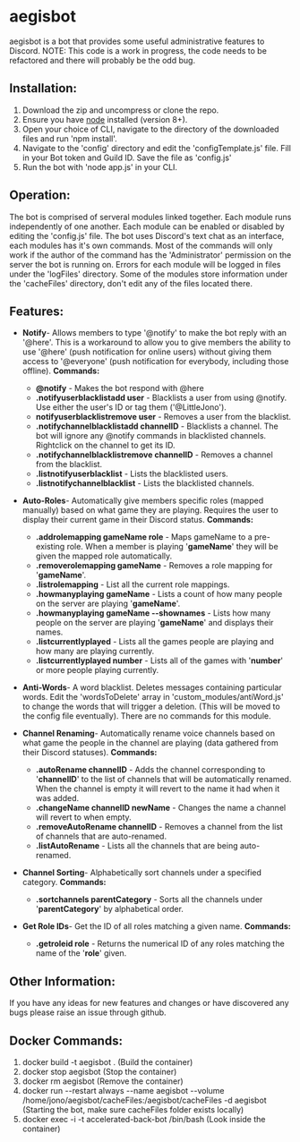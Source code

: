 # aegisbot


aegisbot is a bot that provides some useful administrative features to Discord.
NOTE: This code is a work in progress, the code needs to be refactored and there will probably be the odd bug.



## Installation:
1. Download the zip and uncompress or clone the repo.
2. Ensure you have [node](https://nodejs.org/en/) installed (version 8+).
3. Open your choice of CLI, navigate to the directory of the downloaded files and run 'npm install'.
4. Navigate to the 'config' directory and edit the 'configTemplate.js' file. Fill in your Bot token and Guild ID. Save the file as 'config.js'
5. Run the bot with 'node app.js' in your CLI.

## Operation:
The bot is comprised of serveral modules linked together. Each module runs independently of one another. Each module can be enabled or disabled by editing the 'config.js' file. The bot uses Discord's text chat as an interface, each modules has it's own commands. Most of the commands will only work if the author of the command has the 'Administrator' permission on the server the bot is running on. Errors for each module will be logged in files under the 'logFiles' directory. Some of the modules store information under the 'cacheFiles' directory, don't edit any of the files located there.

## Features:

* **Notify**- Allows members to type '@notify' to make the bot reply with an '@here'. This is a workaround to allow you to give members the ability to use '@here' (push notification for online users) without giving them access to '@everyone' (push notification for everybody, including those offline).
**Commands:**
	* **@notify** - Makes the bot respond with @here
	* **.notifyuserblacklistadd user** - Blacklists a user from using @notify. Use either the user's ID or tag them ('@LittleJono').
	* **notifyuserblacklistremove user** - Removes a user from the blacklist.
	* **.notifychannelblacklistadd channelID** - Blacklists a channel. The bot will ignore any @notify commands in blacklisted channels. Rightclick on the channel to get its ID.
    * **.notifychannelblacklistremove channelID** - Removes a channel from the blacklist.
    * **.listnotifyuserblacklist** - Lists the blacklisted users.
    * **.listnotifychannelblacklist** - Lists the blacklisted channels.


* **Auto-Roles**- Automatically give members specific roles (mapped manually) based on what game they are playing. Requires the user to display their current game in their Discord status.
**Commands:**
    * **.addrolemapping gameName role** - Maps gameName to a pre-existing role. When a member is playing '**gameName**' they will be given the mapped role automatically.
	* **.removerolemapping gameName** - Removes a role mapping for '**gameName**'.
	* **.listrolemapping** - List all the current role mappings.
	* **.howmanyplaying gameName** - Lists a count of how many people on the server are playing '**gameName**'.
	* **.howmanyplaying gameName --shownames** - Lists how many people on the server are playing '**gameName**' and displays their names.
	* **.listcurrentlyplayed** - Lists all the games people are playing and how many are playing currently.
	* **.listcurrentlyplayed number** - Lists all of the games with '**number**' or more people playing currently.


* **Anti-Words**- A word blacklist. Deletes messages containing particular words. Edit the 'wordsToDelete' array in 'custom_modules/antiWord.js' to change the words that will trigger a deletion. (This will be moved to the config file eventually). There are no commands for this module.


* **Channel Renaming**- Automatically rename voice channels based on what game the people in the channel are playing (data gathered from their Discord statuses). 
**Commands:**
    * **.autoRename channelID** - Adds the channel corresponding to '**channelID**' to the list of channels that will be automatically renamed. When the channel is empty it will revert to the name it had when it was added.
    * **.changeName channelID newName** - Changes the name a channel will revert to when empty. 
    * **.removeAutoRename channelID** - Removes a channel from the list of channels that are auto-renamed.
    * **.listAutoRename** - Lists all the channels that are being auto-renamed.


* **Channel Sorting**- Alphabetically sort channels under a specified category. 
**Commands:**
    * **.sortchannels parentCategory** - Sorts all the channels under '**parentCategory**' by alphabetical order. 


* **Get Role IDs**- Get the ID of all roles matching a given name. 
**Commands:**
    * **.getroleid role** - Returns the numerical ID of any roles matching the name of the '**role**' given. 


## Other Information:
If you have any ideas for new features and changes or have discovered any bugs please raise an issue through github. 

## Docker Commands: 

1. docker build -t aegisbot . (Build the container)
2. docker stop aegisbot         (Stop the container)
3. docker rm aegisbot           (Remove the container)
4. docker run --restart always --name aegisbot --volume /home/jono/aegisbot/cacheFiles:/aegisbot/cacheFiles -d aegisbot (Starting the bot, make sure cacheFiles folder exists locally)
5. docker exec -i -t accelerated-back-bot /bin/bash (Look inside the container)